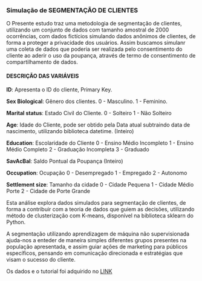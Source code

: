### Simulação de SEGMENTAÇÃO DE CLIENTES

O Presente estudo traz uma metodologia de segmentação de clientes, utilizando um conjunto de dados com tamanho amostral de 2000 ocorrências, com dados fictícios simulando dados anônimos de clientes, de forma a proteger a privacidade dos usuários. Assim buscamos simulanr uma coleta de dados que poderia ser realizada pelo consentimento do cliente ao aderir o uso da poupança, através de termo de consentimento de compartilhamento de dados.  


#### DESCRIÇÃO DAS VARIÁVEIS
**ID**: Apresenta o ID do cliente, Primary Key.

**Sex Biological**: Gênero dos clientes. 
0 - Masculino.
1 - Feminino.

**Marital status**: Estado Civil do Cliente.
0 - Solteiro
1 - Não Solteiro

**Age**: Idade do Cliente, pode ser obtido pela Data atual subtraindo data de nascimento, utilizando biblioteca datetime. (Inteiro)


**Education**: Escolaridade do Cliente
0 - Ensino Médio Incompleto
1 - Ensino Médio Completo
2 - Graduação Incompleta
3 - Graduado

**SavAcBal**: Saldo Pontual da Poupança (Inteiro)


**Occupation**: Ocupação
0 - Desempregado 
1 - Empregado
2 - Autonomo

**Settlement size**: Tamanho da cidade
0 - Cidade Pequena
1 - Cidade Médio Porte
2 - Cidade de Porte Grande

Esta análise explora dados simulados para segmentação de clientes, de forma a contribuir com a teoria de dados que guiem as decisões, utilizando método de clusterização com K-means, disponível na biblioteca sklearn do Python.


A segmentação utilizando aprendizagem de máquina não supervisionada ajuda-nos a enteder de maneira simples diferentes grupos presentes na população apresentada, e assim guiar ações de marketing para públicos específicos, pensando em comunicação direcionada e estratégias que visam o sucesso do cliente.

Os dados e o tutorial foi adquirido no [LINK](https://www.kaggle.com/code/gustavogodinho/segmenta-o-de-clientes/notebook)
